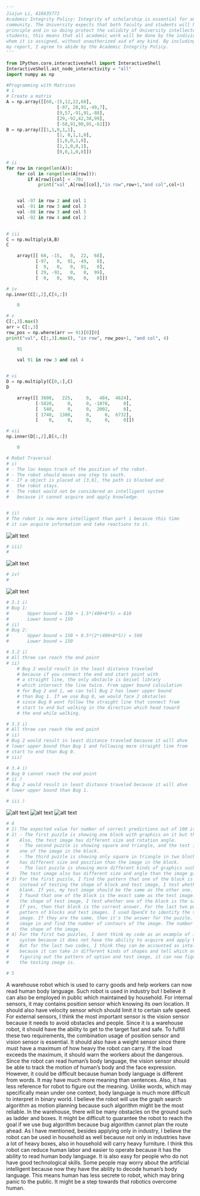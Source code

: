 ```python
'''
Jiajun Li, A16635772
Academic Integrity Policy: Integrity of scholarship is essential for an academic
community. The University expects that both faculty and students will honor this
principle and in so doing protect the validity of University intellectual work. For
students, this means that all academic work will be done by the individual to
whom it is assigned, without unauthorized aid of any kind. By including this in
my report, I agree to abide by the Academic Integrity Policy.
'''
```
```python
from IPython.core.interactiveshell import InteractiveShell
InteractiveShell.ast_node_interactivity = "all"
import numpy as np
```
```python
#Programming with Matrices
# i
# Create a matrix
A = np.array([[60,-15,12,22,68],
                   [-97, 28,91,-49,7],
                   [9,57,-91,91,-88],
                   [29,-92,42,38,99],
                   [-58,91,90,95,-62]])
B = np.array([[1,1,0,1,1],
                   [1, 0,1,1,0],
                   [1,0,0,1,0],
                   [1,1,0,0,1],
                   [0,0,1,0,0]])
```


```python
# ii
for row in range(len(A)):
    for col in range(len(A[row])):
        if A[row][col] < -70:
            print("val",A[row][col],"in row",row+1,"and col",col+1)


    val -97 in row 2 and col 1
    val -91 in row 3 and col 3
    val -88 in row 3 and col 5
    val -92 in row 4 and col 2
    

```
```python
# iii
C = np.multiply(A,B)
C

    array([[ 60, -15,   0,  22,  68],
           [-97,   0,  91, -49,   0],
           [  9,   0,   0,  91,   0],
           [ 29, -92,   0,   0,  99],
           [  0,   0,  90,   0,   0]])


```

```python
# iv
np.inner(C[:,2],C[4,:])

    0
```
```python
# v
C[:,3].max()
arr = C[:,3]
row_pos = np.where(arr == 91)[0][0]
print("val", C[:,3].max(), "in row", row_pos+1, "and col", 4)

    91

    val 91 in row 3 and col 4
    

```
```python
# vi
D = np.multiply(C[0,:],C)
D

    array([[ 3600,   225,     0,   484,  4624],
           [-5820,     0,     0, -1078,     0],
           [  540,     0,     0,  2002,     0],
           [ 1740,  1380,     0,     0,  6732],
           [    0,     0,     0,     0,     0]])


```

```python
# vii
np.inner(D[:,2],D[4,:])

    0

```
```python
# Robot Traversal
# i)
# - The loc keeps track of the position of the robot.
# - The robot should moves one step to south.
# - If a object is placed at [3,6], the path is blocked and 
#   the robot stays.
# - The robot would not be considered an intelligent system 
#   because it cannot acquire and apply knowledge. 


# ii)
# The robot is now more intelligent than part i because this time
# it can acquire information and take reactions to it.
```
![alt text](/2.2.png)
```python
# iii)
# 
```
![alt text](/2.3.png)
```python
# iv)
# 
```
![alt text](/2.4.png)

```python
# 3.1 i)
# Bug 1:
#       Upper bound = 150 + 1.5*(400+8*5) = 810
#       Lower bound = 150
# ii)
# Bug 2:
#       Upper bound = 150 + 0.5*(2*(400+8*5)) = 590
#       Lower bound = 150
```
```python
# 3.2 i)
# All three can reach the end point
# ii)
    # Bug 2 would result in the least distance traveled 
    # because if you connect the end and start point with 
    # a straight line, the only obstacle is Geisel library
    # which intersect the line twice. From upper bound calculation
    # for Bug 2 and 1, we can tell Bug 2 has lower upper bound
    # than Bug 1. If we use Bug 0, we would face 2 obstacles 
    # since Bug 0 wont follow the straight line that connect from 
    # start to end but walking in the direction which head toward 
    # the end while walking.
```

```python
# 3.3 i)
# All three can reach the end point
# ii)
# Bug 2 would result in least distance traveled because it will ahve
# lower upper bound than Bug 1 and following more straight line from 
# start to end than Bug 0.
# iii)
```

```python
# 3.4 i)
# Bug 0 cannot reach the end point
# ii )
# Bug 2 would result in least distance traveled because it will ahve
# lower upper bound than Bug 1.
```

```python
# iii )
```
![alt text](/3.2.1.png)
![alt text](/3.2.2.png)
![alt text](/3.2.3.png)
```python
# 4 
# 1) The expected value for number of correct predictions out of 100 is 1/2 ^ 100
# 2) - The first puzzle is showing one block with graphics on it but the other does not.
#    Also, the test image has different size and rotation angle.
#    - The second puzzle is showing square and triangle, and the test image is the same as
#    one of the image in the block.
#    - The third puzzle is showing only square in triangle in two blocks but the test image
#    has different size and position than the image in the block.
#    - The last puzzle is showing more different kinds of graphics such as pentagon and hexagon.
#    The test image also has different size and angle than the image given.
# 3) For the first puzzle, I find the pattern that one of the block is empty, therefore,
#    instead of testing the shape of block and test image, I test whether the block is
#    blank. If yes, my test image should be the same as the other one. For the second puzzle,
#    I found that one of the block is the exact same as the test image. Therefore, beside finding 
#    the shape of test image, I test whether one of the block is the same as the test image.
#    If yes, then that block is the corrent answer. For the last two puzzles, I cant find the 
#    pattern of blocks and test images. I used OpenCV to identify the shape of input and test 
#    image. If they are the same, then it's the answer for the puzzle. For OpenCV, it takes binary 
#    image in and find the number of contours of the image. The number of the contours will identify
#    the shape of the image.
# 4) For the first two puzzles, I dont think my code as an example of intelligent
#    system because it does not have the ability to acquire and apply knowledge.
#    But for the last two codes, I think they can be accounted as intelligent system
#    because it can take in different kinds of shapes and tell which one is it. Besides
#    figuring out the pattern of option and test image, it can now figure out which shape
#    the testing image is.
```
```python
# 5 
```
<p>A warehouse robot which is used to carry goods and help workers can now read human body language. Such robot is used in industry but I believe it can also be employed in public which maintained by household. For internal sensors, it may contains position sensor which knowing its own location. It should also have velocity sensor which should limit it to certain safe speed. For external sensors, I think the most important sensor is the vision sensor because it needs to avoid obstacles and people. Since it is a warehouse robot, it should have the ability to get to the target fast and safe. To fulfill these two requirements, the combination usage of position sensor and vision sensor is essential. It should also have a weight sensor since there must have a maximum of how heavy the robot can carry. If the load exceeds the maximum, it should warn the workers about the dangerous. Since the robot can read human’s body language, the vision sensor should be able to track the motion of human’s body and the face expression. However, it could be difficult because human body language is different from words. It may have much more meaning than sentences. Also, it has less reference for robot to figure out the meaning. Unlike words, which may specifically mean under one context, body language is much more difficult to interpret in binary world. I believe the robot will use the graph search algorithm as motion planning because such algorithm might be the most reliable. In the warehouse, there will be many obstacles on the ground such as ladder and boxes. It might be difficult to guarantee the robot to reach the goal if we use bug algorithm because bug algorithm cannot plan the route ahead. As I have mentioned, besides applying only in industry, I believe the robot can be used in household as well because not only in industries have a lot of heavy boxes, also in household will carry heavy furniture. I think this robot can reduce human labor and easier to operate because it has the ability to read human body language. It is also easy for people who do not have good technological skills. Some people may worry about the artificial intelligent because now they have the ability to decode human’s body language. This means human has less secrete to robot, which may bring panic to the public. It might be a step towards that robotics overcome human.
</p>
